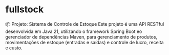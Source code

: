 # fullstock
📦 Projeto: Sistema de Controle de Estoque
Este projeto é uma API RESTful desenvolvida em Java 21, utilizando o framework Spring Boot eo gerenciador de dependências Maven, para gerenciamento de produtos, movimentações de estoque (entradas e saídas) e controle de lucro, receita e custo.
